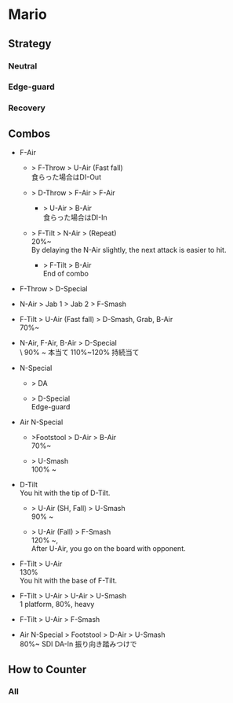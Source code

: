 # Mario

## Strategy

### Neutral

### Edge-guard

### Recovery

## Combos

- F-Air

  - \> F-Throw > U-Air (Fast fall)\
    食らった場合はDI-Out

  - \> D-Throw > F-Air > F-Air

    - \> U-Air > B-Air
      \
      食らった場合はDI-In

  - \> F-Tilt > N-Air > (Repeat)\
    20%~\
    By delaying the N-Air slightly, the next attack is easier to hit.

    - \> F-Tilt > B-Air
      \
      End of combo

- F-Throw > D-Special

- N-Air > Jab 1 > Jab 2 > F-Smash

- F-Tilt > U-Air (Fast fall) > D-Smash, Grab, B-Air\
  70%~

- N-Air, F-Air, B-Air > D-Special\
  \ 90% ~ 本当て 110%~120% 持続当て

- N-Special

  - \> DA

  - \> D-Special\
    Edge-guard

- Air N-Special
  - \>Footstool > D-Air > B-Air\
    70%~

  - \> U-Smash\
    100% ~

- D-Tilt\
  You hit with the tip of D-Tilt.

  - \> U-Air (SH, Fall) > U-Smash\
    90% ~

  - \> U-Air (Fall) > F-Smash\
    120% ~,\
    After U-Air, you go on the board with opponent.

- F-Tilt > U-Air\
  130%\
  You hit with the base of F-Tilt.

- F-Tilt > U-Air > U-Air > U-Smash\
  1 platform, 80%, heavy

- F-Tilt > U-Air > F-Smash

- Air N-Special > Footstool > D-Air > U-Smash\
  80%~ SDI DA-In 振り向き踏みつけで

## How to Counter

### All
